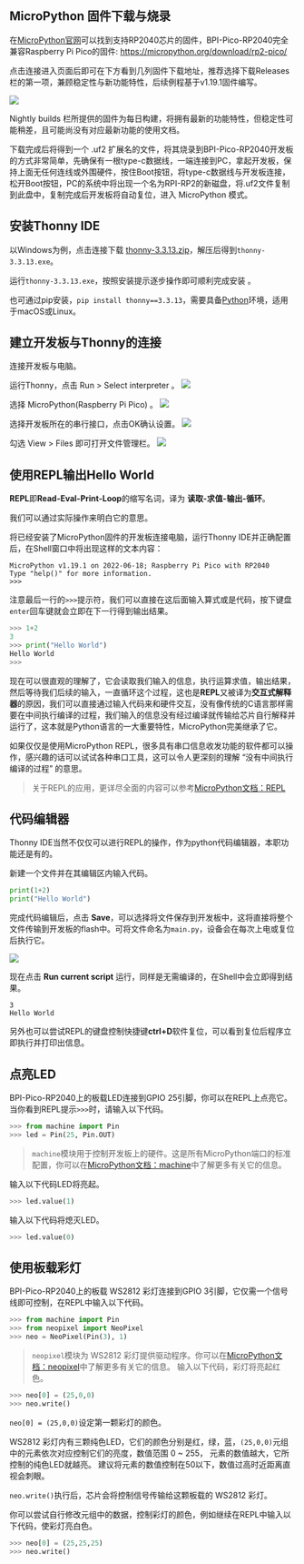 ## MicroPython 固件下载与烧录

在[MicroPython官网](https://micropython.org/)可以找到支持RP2040芯片的固件，BPI-Pico-RP2040完全兼容Raspberry Pi Pico的固件: https://micropython.org/download/rp2-pico/

点击连接进入页面后即可在下方看到几列固件下载地址，推荐选择下载Releases栏的第一项，兼顾稳定性与新功能特性，后续例程基于v1.19.1固件编写。

![](../assets/images/micropython_env_1.png)

Nightly builds 栏所提供的固件为每日构建，将拥有最新的功能特性，但稳定性可能稍差，且可能尚没有对应最新功能的使用文档。

下载完成后将得到一个 .uf2 扩展名的文件，将其烧录到BPI-Pico-RP2040开发板的方式非常简单，先确保有一根type-c数据线，一端连接到PC，拿起开发板，保持上面无任何连线或外围硬件，按住Boot按钮，将type-c数据线与开发板连接，松开Boot按钮，PC的系统中将出现一个名为RPI-RP2的新磁盘，将.uf2文件复制到此盘中，复制完成后开发板将自动复位，进入 MicroPython 模式。

## 安装Thonny IDE 

以Windows为例，点击连接下载 [thonny-3.3.13.zip](../assets/images/thonny-3.3.13.zip)，解压后得到`thonny-3.3.13.exe`。

运行`thonny-3.3.13.exe`，按照安装提示逐步操作即可顺利完成安装 。

也可通过pip安装，`pip install thonny==3.3.13`，需要具备[Python](https://www.python.org/)环境，适用于macOS或Linux。

## 建立开发板与Thonny的连接

连接开发板与电脑。

运行Thonny，点击 Run > Select interpreter 。
![](../assets/images/micropython_env_2.png)

选择 MicroPython(Raspberry Pi Pico) 。
![](../assets/images/micropython_env_3.png)

选择开发板所在的串行接口，点击OK确认设置。
![](../assets/images/micropython_env_4.png)

勾选 View > Files 即可打开文件管理栏。
![](../assets/images/micropython_env_5.png)

## 使用REPL输出Hello World

**REPL**即**Read-Eval-Print-Loop**的缩写名词，译为 **读取-求值-输出-循环**。

我们可以通过实际操作来明白它的意思。

将已经安装了MicroPython固件的开发板连接电脑，运行Thonny IDE并正确配置后，在Shell窗口中将出现这样的文本内容：

```
MicroPython v1.19.1 on 2022-06-18; Raspberry Pi Pico with RP2040
Type "help()" for more information.
>>> 
```

注意最后一行的`>>>`提示符，我们可以直接在这后面输入算式或是代码，按下键盘`enter`回车键就会立即在下一行得到输出结果。

```python
>>> 1+2
3
>>> print("Hello World")
Hello World
>>> 
```

现在可以很直观的理解了，它会读取我们输入的信息，执行运算求值，输出结果，然后等待我们后续的输入，一直循环这个过程，这也是**REPL**又被译为**交互式解释器**的原因，我们可以直接通过输入代码来和硬件交互，没有像传统的C语言那样需要在中间执行编译的过程，我们输入的信息没有经过编译就传输给芯片自行解释并运行了，这本就是Python语言的一大重要特性，MicroPython完美继承了它。

如果仅仅是使用MicroPython REPL，很多具有串口信息收发功能的软件都可以操作，感兴趣的话可以试试各种串口工具，这可以令人更深刻的理解 “没有中间执行编译的过程” 的意思。

>关于REPL的应用，更详尽全面的内容可以参考[MicroPython文档：REPL](https://docs.micropython.org/en/latest/reference/repl.html)

## 代码编辑器

Thonny IDE当然不仅仅可以进行REPL的操作，作为python代码编辑器，本职功能还是有的。

新建一个文件并在其编辑区内输入代码。

```python
print(1+2)
print("Hello World")
```

完成代码编辑后，点击 **Save**，可以选择将文件保存到开发板中，这将直接将整个文件传输到开发板的flash中。可将文件命名为`main.py`，设备会在每次上电或复位后执行它。

![](../assets/images/Quick_Start.png)

现在点击 **Run current script** 运行，同样是无需编译的，在Shell中会立即得到结果。

```
3
Hello World
```

另外也可以尝试REPL的键盘控制快捷键**ctrl+D**软件复位，可以看到复位后程序立即执行并打印出信息。

## 点亮LED

BPI-Pico-RP2040上的板载LED连接到GPIO 25引脚，你可以在REPL上点亮它。当你看到REPL提示`>>>`时，请输入以下代码。
```python
>>> from machine import Pin
>>> led = Pin(25, Pin.OUT)
```
> `machine`模块用于控制开发板上的硬件。这是所有MicroPython端口的标准配置，你可以在[MicroPython文档：machine](https://docs.micropython.org/en/v1.19.1/library/machine.html)中了解更多有关它的信息。

输入以下代码LED将亮起。
```python
>>> led.value(1)
```

输入以下代码将熄灭LED。
```python
>>> led.value(0)
```

## 使用板载彩灯

BPI-Pico-RP2040上的板载 WS2812 彩灯连接到GPIO 3引脚，它仅需一个信号线即可控制，在REPL中输入以下代码。
```python
>>> from machine import Pin
>>> from neopixel import NeoPixel
>>> neo = NeoPixel(Pin(3), 1)
```
> `neopixel`模块为 WS2812 彩灯提供驱动程序。你可以在[MicroPython文档：neopixel](https://docs.micropython.org/en/v1.19.1/library/neopixel.html)中了解更多有关它的信息。
输入以下代码，彩灯将亮起红色。
```python
>>> neo[0] = (25,0,0)
>>> neo.write()
```
`neo[0] = (25,0,0)`设定第一颗彩灯的颜色。

WS2812 彩灯内有三颗纯色LED，它们的颜色分别是红，绿，蓝，`(25,0,0)`元组中的元素依次对应控制它们的亮度，数值范围 0 ~ 255， 元素的数值越大，它所控制的纯色LED就越亮。
建议将元素的数值控制在50以下，数值过高时近距离直视会刺眼。

`neo.write()`执行后，芯片会将控制信号传输给这颗板载的 WS2812 彩灯。

你可以尝试自行修改元组中的数据，控制彩灯的颜色，例如继续在REPL中输入以下代码，使彩灯亮白色。
```python
>>> neo[0] = (25,25,25)
>>> neo.write()
```
